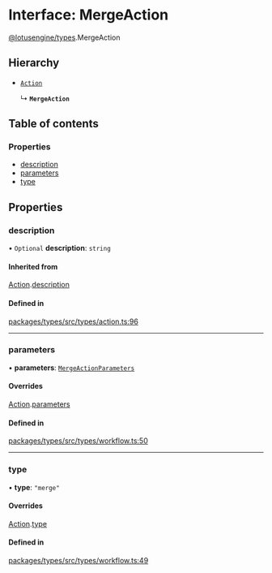 # Interface: MergeAction

[@lotusengine/types](../wiki/@lotusengine.types).MergeAction

## Hierarchy

- [`Action`](../wiki/@lotusengine.types.Action)

  ↳ **`MergeAction`**

## Table of contents

### Properties

- [description](../wiki/@lotusengine.types.MergeAction#description)
- [parameters](../wiki/@lotusengine.types.MergeAction#parameters)
- [type](../wiki/@lotusengine.types.MergeAction#type)

## Properties

### description

• `Optional` **description**: `string`

#### Inherited from

[Action](../wiki/@lotusengine.types.Action).[description](../wiki/@lotusengine.types.Action#description)

#### Defined in

[packages/types/src/types/action.ts:96](https://github.com/lotusengine/sdk/blob/f1f5297/packages/types/src/types/action.ts#L96)

___

### parameters

• **parameters**: [`MergeActionParameters`](../wiki/@lotusengine.types.MergeActionParameters)

#### Overrides

[Action](../wiki/@lotusengine.types.Action).[parameters](../wiki/@lotusengine.types.Action#parameters)

#### Defined in

[packages/types/src/types/workflow.ts:50](https://github.com/lotusengine/sdk/blob/f1f5297/packages/types/src/types/workflow.ts#L50)

___

### type

• **type**: ``"merge"``

#### Overrides

[Action](../wiki/@lotusengine.types.Action).[type](../wiki/@lotusengine.types.Action#type)

#### Defined in

[packages/types/src/types/workflow.ts:49](https://github.com/lotusengine/sdk/blob/f1f5297/packages/types/src/types/workflow.ts#L49)
